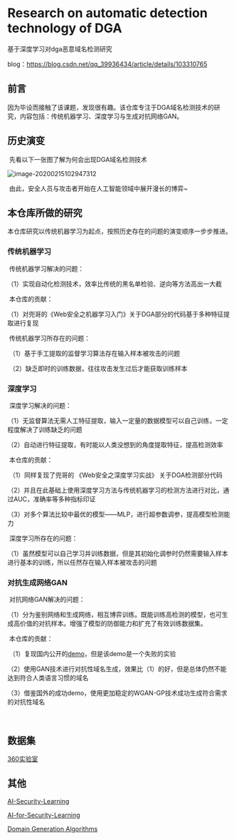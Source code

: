 # Research on automatic detection technology of DGA

基于深度学习对dga恶意域名检测研究

blog：https://blog.csdn.net/qq_39936434/article/details/103310765

## 前言

​	因为毕设而接触了该课题，发现很有趣。该仓库专注于DGA域名检测技术的研究，内容包括：传统机器学习、深度学习与生成对抗网络GAN。

## 历史演变

​	先看以下一张图了解为何会出现DGA域名检测技术

![image-20200215102947312](https://raw.githubusercontent.com/Xandra-chan/Deep-learning-of-DGA/master/image/image-20200215102947312.png )



​	由此，安全人员与攻击者开始在人工智能领域中展开漫长的博弈~

## 本仓库所做的研究

​	本仓库研究以传统机器学习为起点，按照历史存在的问题的演变顺序一步步推进。

### 传统机器学习

​	传统机器学习解决的问题：

​	（1）实现自动化检测技术，效率比传统的黑名单检验、逆向等方法高出一大截

​	本仓库的贡献：

​	（1）对兜哥的《Web安全之机器学习入门》关于DGA部分的代码基于多种特征提取进行复现

​	传统机器学习所存在的问题：

​	（1）基于手工提取的监督学习算法存在输入样本被攻击的问题

​	（2）缺乏即时的训练数据，往往攻击发生过后才能获取训练样本

### 深度学习

​	深度学习解决的问题：

​	（1）无监督算法无需人工特征提取，输入一定量的数据模型可以自己训练，一定程度解决了训练缺乏的问题

​	（2）自动进行特征提取，有时能以人类没想到的角度提取特征，提高检测效率	

​	本仓库的贡献：

​	（1）同样复现了兜哥的 《Web安全之深度学习实战》 关于DGA检测部分代码

​	（2）并且在此基础上使用深度学习方法与传统机器学习的检测方法进行对比，通过AUC，准确率等多种指标印证

​	（3）对多个算法比较中最优的模型——MLP，进行超参数调参，提高模型检测能力

​	深度学习所存在的问题：

​	（1）虽然模型可以自己学习并训练数据，但是其初始化调参时仍然需要输入样本进行基本的训练，所以任然存在输入样本被攻击的问题

### 对抗生成网络GAN

​	对抗网络GAN解决的问题：

​	（1）分为鉴别网络和生成网络，相互博弈训练。既能训练高检测的模型，也可生成高价值的对抗样本。增强了模型的防御能力和扩充了有效训练数据集。

​	本仓库的贡献：

​	（1）复现国内公开的[demo]( https://github.com/bts-webber/GAN_for_DGA )，但是该demo是一个失败的实验

​	（2）使用GAN技术进行对抗性域名生成，效果比（1）的好，但是总体仍然不能达到符合人类语言习惯的域名

​	（3）借鉴国外的成功demo，使用更加稳定的WGAN-GP技术成功生成符合需求的对抗性域名

​	

## 数据集

[360实验室]( http://data.netlab.360.com/ )

## 其他

[AI-Security-Learning]( https://github.com/0xMJ/AI-Security-Learning )

[AI-for-Security-Learning]( https://github.com/404notf0und/AI-for-Security-Learning )

[Domain Generation Algorithms]( https://github.com/baderj/domain_generation_algorithms )
